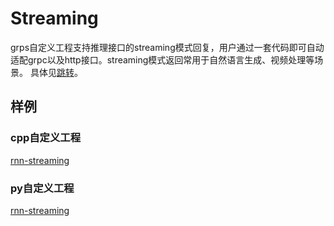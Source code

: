 # Streaming

grps自定义工程支持推理接口的streaming模式回复，用户通过一套代码即可自动适配grpc以及http接口。streaming模式返回常用于自然语言生成、视频处理等场景。
具体见[跳转](./2_Interface.md#streaming模式)。

## 样例

### cpp自定义工程

[rnn-streaming](https://github.com/NetEase-Media/grps_examples/tree/master/cpp_examples/rnn-streaming)

### py自定义工程

[rnn-streaming](https://github.com/NetEase-Media/grps_examples/tree/master/py_examples/rnn-streaming)
